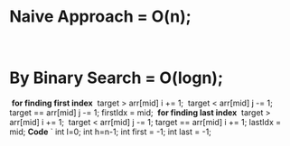 # Naive Approach = O(n);
​
# By Binary Search = O(logn);
​
**for finding first index**
​
target > arr[mid]
i += 1;
​
target < arr[mid]
j -= 1;
target == arr[mid]
j -= 1;
firstIdx = mid;
​
**for finding last index**
​
target > arr[mid]
i += 1;
​
target < arr[mid]
j -= 1;
target == arr[mid]
i += 1;
lastIdx = mid;
**Code**
`
int l=0;
int h=n-1;
int first = -1;
int last = -1;